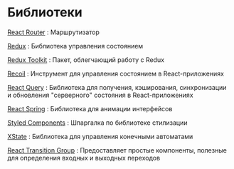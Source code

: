 # Библиотеки

[React Router](react-router.md)
: Маршрутизатор

[Redux](redux/index.md)
: Библиотека управления состоянием

[Redux Toolkit](redux-toolkit.md)
: Пакет, облегчающий работу с Redux

[Recoil](recoil.md)
: Инструмент для управления состоянием в React-приложениях

[React Query](react-query)
: Библиотека для получения, кэширования, синхронизации и обновления "серверного" состояния в React-приложениях

[React Spring](react-spring.md)
: Библиотека для анимации интерфейсов

[Styled Components](styled-components.md)
: Шпаргалка по библиотеке стилизации

[XState](xstate/index.md)
: Библиотека для управления конечными автоматами

[React Transition Group](react-transition-group/index.md)
: Предоставляет простые компоненты, полезные для определения входных и выходных переходов
